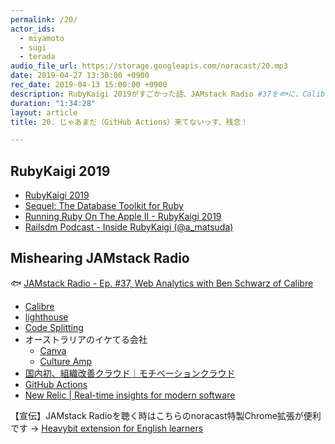 ```yaml
---
permalink: /20/
actor_ids:
  - miyamoto
  - sugi
  - terada
audio_file_url: https://storage.googleapis.com/noracast/20.mp3
date: 2019-04-27 13:30:00 +0900
rec_date: 2019-04-13 15:00:00 +0900
description: RubyKaigi 2019がすごかった話、JAMstack Radio #37を🐟に、Calibre、lighthouse、webpackのcode splittingなどパフォーマンス計測について、GitHub Actionsなどについて話しました。
duration: "1:34:28"
layout: article
title: 20. じゃあまだ（GitHub Actions）来てないっす、残念！

---
```


## RubyKaigi 2019

- [RubyKaigi 2019](https://rubykaigi.org/2019)
- [Sequel: The Database Toolkit for Ruby](http://sequel.jeremyevans.net/)
- [Running Ruby On The Apple II - RubyKaigi 2019](https://rubykaigi.org/2019/presentations/PeterQuines.html)
- [Railsdm Podcast - Inside RubyKaigi (@a_matsuda)](https://soundcloud.com/railsdm/a_matsuda)

## Mishearing JAMstack Radio

🐟 [JAMstack Radio - Ep. #37, Web Analytics with Ben Schwarz of Calibre](https://www.heavybit.com/library/podcasts/jamstack-radio/ep-37-web-analytics-with-ben-schwarz-of-calibre/)

- [Calibre](https://calibreapp.com/)
- [lighthouse](https://github.com/GoogleChrome/lighthouse)
- [Code Splitting](https://webpack.js.org/guides/code-splitting/)
- オーストラリアのイケてる会社
    - [Canva](https://www.canva.com/)
    - [Culture Amp](https://www.cultureamp.com/)
- [国内初、組織改善クラウド｜モチベーションクラウド](https://www.motivation-cloud.com/)
- [GitHub Actions](https://developer.github.com/actions/)
- [New Relic | Real-time insights for modern software](https://newrelic.com/)

【宣伝】JAMstack Radioを聴く時はこちらのnoracast特製Chrome拡張が便利です → [Heavybit extension for English learners](https://chrome.google.com/webstore/detail/heavybit-extension-for-en/ahfgdgmheoejjllbgnkegimdiajihbee?hl=ja)
